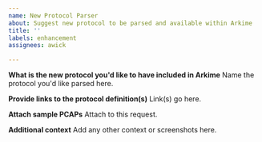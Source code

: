 ```yaml
---
name: New Protocol Parser
about: Suggest new protocol to be parsed and available within Arkime
title: ''
labels: enhancement
assignees: awick

---
```


**What is the new protocol you'd like to have included in Arkime**
Name the protocol you'd like parsed here.

**Provide links to the protocol definition(s)**
Link(s) go here.

**Attach sample PCAPs**
Attach to this request.

**Additional context**
Add any other context or screenshots here.
